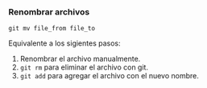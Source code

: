 ### Renombrar archivos
```
git mv file_from file_to
```

Equivalente a los sigientes pasos:

1. Renombrar el archivo manualmente.
2. `git rm` para eliminar el archivo con git.
3. `git add` para agregar el archivo con el nuevo nombre.
